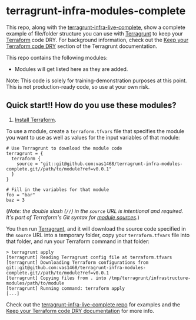 # terragrunt-infra-modules-complete

This repo, along with the [terragrunt-infra-live-complete](https://github.com/vas1468/terragrunt-infra-live-complete), show a complete example of file/folder structure you can use with [Terragrunt](https://github.com/gruntwork-io/terragrunt) to keep your [Terraform](https://www.terraform.io) code DRY. For background information, check out the [Keep your Terraform code DRY](https://github.com/gruntwork-io/terragrunt#keep-your-terraform-code-dry) section of the Terragrunt documentation.

This repo contains the following modules:

* Modules will get listed here as they are added.

Note: This code is solely for training-demonstration purposes at this point. This is not production-ready code, so use at your own risk.


## Quick start!! How do you use these modules?

1. [Install Terraform](https://www.terraform.io/intro/getting-started/install.html).

To use a module, create a  `terraform.tfvars` file that specifies the module you want to use as well as values for the
input variables of that module:

```hcl
# Use Terragrunt to download the module code
terragrunt = {
  terraform {
    source = "git::git@github.com:vas1468/terragrunt-infra-modules-complete.git//path/to/module?ref=v0.0.1"
  }
}

# Fill in the variables for that module
foo = "bar"
baz = 3
```

(*Note: the double slash (`//`) in the `source` URL is intentional and required. It's part of Terraform's Git syntax 
for [module sources](https://www.terraform.io/docs/modules/sources.html).*)

You then run [Terragrunt](https://github.com/gruntwork-io/terragrunt), and it will download the source code specified 
in the `source` URL into a temporary folder, copy your `terraform.tfvars` file into that folder, and run your Terraform 
command in that folder: 

```
> terragrunt apply
[terragrunt] Reading Terragrunt config file at terraform.tfvars
[terragrunt] Downloading Terraform configurations from git::git@github.com:vas1468/terragrunt-infra-modules-complete.git//path/to/module?ref=v0.0.1
[terragrunt] Copying files from . into /tmp/terragrunt/infrastructure-modules/path/to/module
[terragrunt] Running command: terraform apply
[...]
```

Check out the [terragrunt-infra-live-complete repo](https://github.com/vas1468/terragrunt-infra-live-complete) for examples and the [Keep your Terraform code DRY documentation](https://github.com/gruntwork-io/terragrunt#keep-your-terraform-code-dry) for more info.



